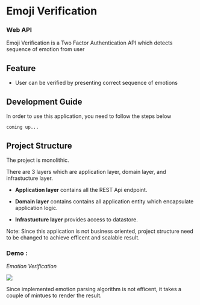 # Emoji Verification

### Web API 
Emoji Verification is a Two Factor Authentication API which detects sequence of emotion from user

## Feature
* User can be verified by presenting correct sequence of emotions

## Development Guide
In order to use this application, you need to follow the steps below

```
coming up...
```

## Project Structure

The project is monolithic.

There are 3 layers which are application layer, domain layer, and infrastucture layer.

* **Application layer** contains all the REST Api endpoint.

* **Domain layer** contains contains all application entity which encapsulate application logic.

* **Infrastucture layer** provides access to datastore.

Note: Since this application is not business oriented, project structure need to be changed to achieve efficent and scalable result.

### Demo : 
*Emotion Verification*

![](https://media.giphy.com/media/hTNsyuIwafpwlSxuTr/giphy.gif)

Since implemented emotion parsing algorithm is not efficent, it takes a couple of mintues to render the result.








